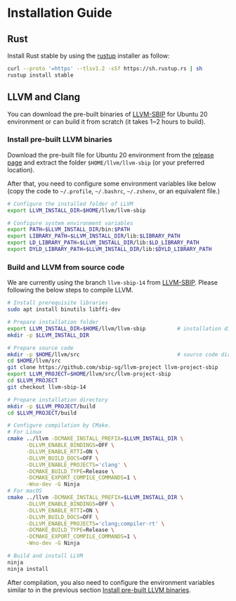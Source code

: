 Installation Guide
========================

## Rust

Install Rust stable by using the [rustup](https://rustup.rs/) installer as follow:

```sh
curl --proto '=https' --tlsv1.2 -sSf https://sh.rustup.rs | sh
rustup install stable
```

## LLVM and Clang

You can download the pre-built binaries of [LLVM-SBIP](https://github.com/sbip-sg/llvm-project) for Ubuntu 20
environment or can build it from scratch (it takes 1~2 hours to build).

### Install pre-built LLVM binaries

Download the pre-built file for Ubuntu 20 environment from the [release page](https://github.com/sbip-sg/llvm-project/releases)
and extract the folder `$HOME/llvm/llvm-sbip` (or your preferred location).

After that, you need to configure some environment variables like below (copy
the code to `~/.profile`, `~/.bashrc`, `~/.zshenv`, or an equivalent file.)

```sh
# Configure the installed folder of LLVM
export LLVM_INSTALL_DIR=$HOME/llvm/llvm-sbip

# Configure system environment variables
export PATH=$LLVM_INSTALL_DIR/bin:$PATH
export LIBRARY_PATH=$LLVM_INSTALL_DIR/lib:$LIBRARY_PATH
export LD_LIBRARY_PATH=$LLVM_INSTALL_DIR/lib:$LD_LIBRARY_PATH
export DYLD_LIBRARY_PATH=$LLVM_INSTALL_DIR/lib:$DYLD_LIBRARY_PATH
```

### Build and LLVM from source code

We are currently using the branch `llvm-sbip-14` from [LLVM-SBIP](https://github.com/sbip-sg/llvm-project). Please
following the below steps to compile LLVM.


```sh
# Install prerequisite libraries
sudo apt install binutils libffi-dev

# Prepare installation folder
export LLVM_INSTALL_DIR=$HOME/llvm/llvm-sbip          # installation dir
mkdir -p $LLVM_INSTALL_DIR

# Prepare source code
mkdir -p $HOME/llvm/src                               # source code dir
cd $HOME/llvm/src
git clone https://github.com/sbip-sg/llvm-project llvm-project-sbip
export LLVM_PROJECT=$HOME/llvm/src/llvm-project-sbip
cd $LLVM_PROJECT
git checkout llvm-sbip-14

# Prepare installation directory
mkdir -p $LLVM_PROJECT/build
cd $LLVM_PROJECT/build

# Configure compilation by CMake.
# For Linux
cmake ../llvm -DCMAKE_INSTALL_PREFIX=$LLVM_INSTALL_DIR \
      -DLLVM_ENABLE_BINDINGS=OFF \
      -DLLVM_ENABLE_RTTI=ON \
      -DLLVM_BUILD_DOCS=OFF \
      -DLLVM_ENABLE_PROJECTS='clang' \
      -DCMAKE_BUILD_TYPE=Release \
      -DCMAKE_EXPORT_COMPILE_COMMANDS=1 \
      -Wno-dev -G Ninja
# For macOS
cmake ../llvm -DCMAKE_INSTALL_PREFIX=$LLVM_INSTALL_DIR \
      -DLLVM_ENABLE_BINDINGS=OFF \
      -DLLVM_ENABLE_RTTI=ON \
      -DLLVM_BUILD_DOCS=OFF \
      -DLLVM_ENABLE_PROJECTS='clang;compiler-rt' \
      -DCMAKE_BUILD_TYPE=Release \
      -DCMAKE_EXPORT_COMPILE_COMMANDS=1 \
      -Wno-dev -G Ninja

# Build and install LLVM
ninja
ninja install
```

After compilation, you also need to configure the environment variables similar
to in the previous section [Install pre-built LLVM binaries](#install-pre-built-llvm-binaries).

